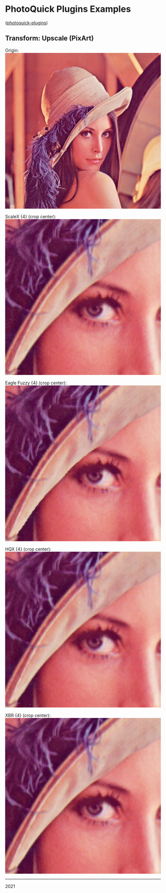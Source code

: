 # PhotoQuick Plugins Examples

([photoquick-plugins](https://github.com/ImageProcessing-ElectronicPublications/photoquick-plugins))

## Transform: Upscale (PixArt)

Origin:  
![orig](../../../orig/lena.png)

ScaleX {4} (crop center):  
![scalex](./lena.x4.scalex.png)

Eagle Fuzzy {4} (crop center):  
![eagle](./lena.x4.eagle.png)

HQX {4} (crop center):  
![hqx](./lena.x4.hqx.png)

XBR {4} (crop center):  
![xbr](./lena.x4.xbr.png)

----

2021
